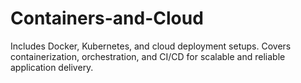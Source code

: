 # Containers-and-Cloud
Includes Docker, Kubernetes, and cloud deployment setups. Covers containerization, orchestration, and CI/CD for scalable and reliable application delivery.
